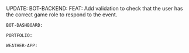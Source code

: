 UPDATE:
    BOT-BACKEND:
      FEAT: Add validation to check that the user has the correct game role to respond to the event.

    BOT-DASHBOARD:

    PORTFOLIO:

    WEATHER-APP:
